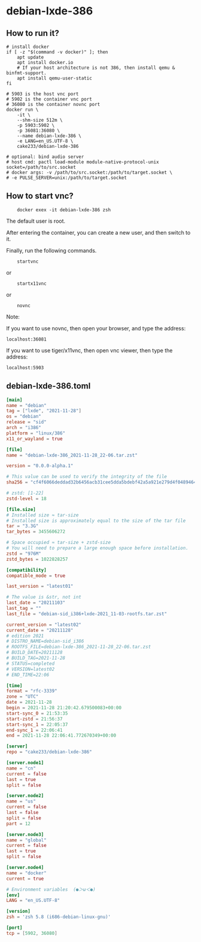 # debian-lxde-386

## How to run it?

```shell
# install docker
if [ -z "$(command -v docker)" ]; then
    apt update
    apt install docker.io
    # If your host architecture is not 386, then install qemu & binfmt-support.
    apt install qemu-user-static
fi

# 5903 is the host vnc port
# 5902 is the container vnc port
# 36080 is the container novnc port
docker run \
    -it \
    --shm-size 512m \
    -p 5903:5902 \
    -p 36081:36080 \
    --name debian-lxde-386 \
    -e LANG=en_US.UTF-8 \
    cake233/debian-lxde-386

# optional: bind audio server
# host cmd: pactl load-module module-native-protocol-unix socket=/path/to/src.socket
# docker args: -v /path/to/src.socket:/path/to/target.socket \
# -e PULSE_SERVER=unix:/path/to/target.socket

```

## How to start vnc?

```shell
    docker exex -it debian-lxde-386 zsh
```

The default user is root.

After entering the container, you can create a new user, and then switch to it.

Finally, run the following commands.

```shell
    startvnc
```

or

```shell
    startx11vnc
```

or

```shell
    novnc
```

Note:

If you want to use novnc, then open your browser, and type the address:

```
localhost:36081
```

If you want to use tiger/x11vnc, then open vnc viewer, then type the address:

```
localhost:5903
```

## debian-lxde-386.toml

```toml
[main]
name = "debian"
tag = ["lxde", "2021-11-28"]
os = "debian"
release = "sid"
arch = "i386"
platform = "linux/386"
x11_or_wayland = true

[file]
name = "debian-lxde-386_2021-11-28_22-06.tar.zst"

version = "0.0.0-alpha.1"

# This value can be used to verify the integrity of the file
sha256 = "cf4f6066deddad32b6456acb31cee5dda5bdebf42a5a921e279d4f04894640e2"

# zstd: [1-22]
zstd-level = 18

[file.size]
# Installed size ≈ tar-size
# Installed size is approximately equal to the size of the tar file
tar = "3.3G"
tar_bytes = 3455606272

# Space occupied ≈ tar-size + zstd-size
# You will need to prepare a large enough space before installation.
zstd = "976M"
zstd_bytes = 1022828257

[compatibility]
compatible_mode = true

last_version = "latest01"

# The value is &str, not int
last_date = "20211103"
last_tag = ""
last_file = "debian-sid_i386+lxde-2021_11-03-rootfs.tar.zst"

current_version = "latest02"
current_date = "20211128"
# edition 2021
# DISTRO_NAME=debian-sid_i386
# ROOTFS_FILE=debian-lxde-386_2021-11-28_22-06.tar.zst
# BUILD_DATE=20211128
# BUILD_TAG=2021-11-28
# STATUS=completed
# VERSION=latest02
# END_TIME=22:06

[time]
format = "rfc-3339"
zone = "UTC"
date = 2021-11-28
begin = 2021-11-28 21:20:42.679500083+00:00
start-sync_0 = 21:53:35
start-zstd = 21:56:37
start-sync_1 = 22:05:37
end-sync_1 = 22:06:41
end = 2021-11-28 22:06:41.772670349+00:00

[server]
repo = "cake233/debian-lxde-386"

[server.node1]
name = "cn"
current = false
last = true
split = false

[server.node2]
name = "us"
current = false
last = false
split = false
part = 12

[server.node3]
name = "global"
current = false
last = true
split = false

[server.node4]
name = "docker"
current = true

# Environment variables  (●＞ω＜●)
[env]
LANG = "en_US.UTF-8"

[version]
zsh = 'zsh 5.8 (i686-debian-linux-gnu)'

[port]
tcp = [5902, 36080]
```
